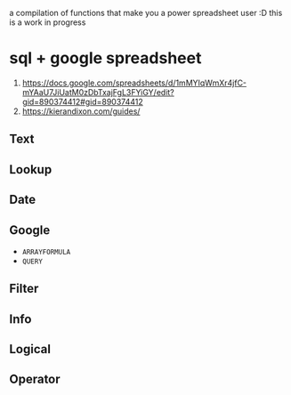 a compilation of functions that make you a power spreadsheet user :D this is a work in progress
# sql + google spreadsheet
1. https://docs.google.com/spreadsheets/d/1mMYIqWmXr4jfC-mYAaU7JiUatM0zDbTxajFgL3FYiGY/edit?gid=890374412#gid=890374412
2. https://kierandixon.com/guides/
## Text

## Lookup

## Date

## Google
- `ARRAYFORMULA`
- `QUERY`

## Filter

## Info

## Logical

## Operator

